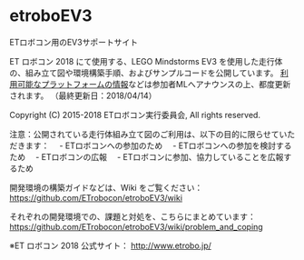 # etroboEV3
ETロボコン用のEV3サポートサイト

ET ロボコン 2018 にて使用する、LEGO Mindstorms EV3 を使用した走行体の、組み立て図や環境構築手順、およびサンプルコードを公開しています。
[利用可能なプラットフォームの情報](https://github.com/ETrobocon/etroboEV3/wiki)などは参加者MLへアナウンスの上、都度更新されます。
（最終更新日：2018/04/14）

Copyright (C) 2015-2018 ETロボコン実行委員会, All rights reserved.

注意：公開されている走行体組み立て図のご利用は、以下の目的に限らせていただきます：
　- ETロボコンへの参加のため
　- ETロボコンへの参加を検討するため
　- ETロボコンの広報
　- ETロボコンに参加、協力していることを広報するため

開発環境の構築ガイドなどは、Wiki をご覧ください： https://github.com/ETrobocon/etroboEV3/wiki

それぞれの開発環境での、課題と対処を、こちらにまとめています： https://github.com/ETrobocon/etroboEV3/wiki/problem_and_coping

※ET ロボコン 2018 公式サイト： http://www.etrobo.jp/

